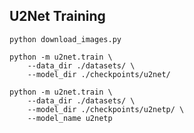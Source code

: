 ## U2Net Training

```.env
python download_images.py  

```


```.env
python -m u2net.train \
    --data_dir ./datasets/ \
    --model_dir ./checkpoints/u2net/
```

```.env
python -m u2net.train \
    --data_dir ./datasets/ \
    --model_dir ./checkpoints/u2netp/ \
    --model_name u2netp
```